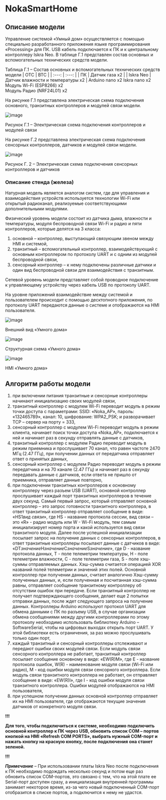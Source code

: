 # NokaSmartHome
## Описание модели

Управление системой «Умный дом» осуществляется с помощью специально разработанного приложения языке программирования «Processing» для ПК. USB кабель подключается к ПК и к центральному контроллеру Iskra Neo.
В таблице Г.1 представлен состав основных и вспомогательных технических средств модели.

Таблица Г.1 – Состав основных и вспомогательных технических средств модели
| ОТС | ВТС |
| :---: | :---: |
| ПК | Датчик газа х2 |
| Iskra Neo |	Датчик влажности и температуры х2 |
Arduino nano x2	
Iskra nano x2	
Модуль Wi-Fi (ESP8266) x2	
Модуль Радио (NRF24L01) x2	

На рисунке Г.1 представлена электрическая схема подключения основного, транзитных контроллеров и модулей связи модели.

![image](https://user-images.githubusercontent.com/58054159/178501828-03773e32-536a-47e6-a51f-feeeb783e069.png)

Рисунок Г.1 – Электрическая схема подключения контроллеров и модулей связи

На рисунке Г.2 представлена электрическая схема подключения сенсорных контроллеров, датчиков и модулей связи модели.

![image](https://user-images.githubusercontent.com/58054159/178501879-138c37c8-ddc5-47be-82a3-7405608bf126.png)

Рисунок Г. 2 – Электрическая схема подключения сенсорных контроллеров и датчиков

### Описание стенда (железа)

Натурная модель является аналогом систем, где для управления и взаимодействия устройств используется технологии Wi-Fi или открытый радиоканал, реализуемые соответствующими дополнительными модулями.

Физический уровень модели состоит из датчика дыма, влажности и температуры, модуля беспроводной связи Wi-Fi и радио и пяти контроллеров, которые делятся на 3 класса:
1. основной – контроллер, выступающий связующим звеном между HMI и системой,
2. транзитный – вспомогательный контроллер, взаимодействующий с основным контроллером по протоколу UART и с одним из модулей беспроводной связи,
3. сенсорный контроллер – к нему подключены различные датчики и один вид беспроводной связи для взаимодействия с транзитным.

Сетевой уровень модели представляет собой проводное подключение к управляющему устройству через кабель USB по протоколу UART.

На уровне приложений взаимодействие между системой и пользователем происходит с помощью десктопного приложения, по протоколу UART передаются данные о системе и отображаются на HMI пользователя.

![image](https://user-images.githubusercontent.com/58054159/178502916-45b1dc92-5e53-440d-b012-30dfb1716c59.png)

Внешний вид «Умного дома»

![image](https://user-images.githubusercontent.com/58054159/178502976-b3da9eca-e1ab-4d68-a78f-b2583e1dd1f6.png)

Структурная схема «Умного дома»

![image](https://user-images.githubusercontent.com/58054159/178503026-de2048e6-1751-40cf-808c-9573dd3f9468.png)

HMI «Умного дома»


## Алгоритм работы модели

1. при включении питания транзитные и сенсорные контроллеры начинают инициализацию своих модулей связи,
2. транзитный контроллер с модулем Wi-Fi переводит модуль в режим точки доступа с параметрами: SSID: «Noka_AP», пароль: «132465789», канал: 10, шифрование: WPA2_PSK; и разворачивает TCP – сервер на порту = 333,
3. сенсорный контроллер с модулем Wi-Fi переводит модуль в режим клиента, начинает поиск точки доступа «Noka_AP», подключается к ней и начинает раз в секунду отправлять данные с датчиков,
4. транзитный контроллер с модулем Радио переводит модуль в режим приемника и прослушивает 70 канал, что равен частоте 2470 МГц (2.47 ГГц), при получении данных от передатчика отправляет ответ о принятых данных,
5. сенсорный контроллер с модулем Радио переводит модуль в режим передатчика и на 70 канале (2.47 ГГц) и начинает раз в секунду передавать данные с датчиков, если ответа не пришло от приемника, отправляет данные повторно,
6. при подключении транзитных контроллеров к основному контроллеру через разъем USB (UART), основной контроллер прослушивает каждый порт транзитных контроллеров в течение двух секунд. Самый первый запрос, который отправляет основной контроллер – это запрос готовности транзитного контроллера, в ответ транзитный контроллер отправляет сообщение в виде: «HS1*вид связи*», где HS - название протокола сессии, вид связи – это «R» - радио модуль или W - Wi-Fi модуль, тем самым инициализирует номер порта и какой используется вид связи транзитного модуля. Далее после успешной инициализации посылает запрос на получение данных с сенсорных контроллеров, в ответ транзитные контроллеры посылают данные с датчиков в виде: «DT*значение*H*значение*C*значение*S*значение*», где D - название протокола данных, T - поле телеметрии температуры, H - поле телеметрии влажности, C - поле телеметрии газа, S - поле хэш-суммы отправляемых данных. Хэш-сумма считается операцией XOR названий полей телеметрии и значений этих полей. Основной контроллер при получении данных, считает аналогично Хэш-сумму полученных данных, и, если полученная и посчитанная хэш-сумма равны, отправляет сообщение транзитному контроллеру об отсутствии ошибок при передаче. Если транзитный контроллер не получает подтверждающего сообщения, делает еще 2 попытки отправки данных, после ждет следующего запроса на получение данных. Контроллеры Arduino используют протокол UART для обмена данными с ПК по разъему USB, в случае организации обмена сообщениями между другими контроллерами по этому протоколу необходимо использовать библиотеку Arduino – SoftwareSerial, чтобы на цифровых выходах открыть порт UART. У этой библиотеки есть ограничения, за раз можно прослушивать только один порт,
7. каждый транзитный и сенсорный контроллеры отслеживают и передают ошибки своих модулей связи. Если модуль связи сенсорного контроллера не работает, транзитный контроллер посылает сообщение основному в виде: «EW(R)M», где E - название протокола ошибок, W(R) - наименование модуля связи (Wi-Fi или радио), M - код ошибки модуля связи сенсорного контроллера. Если модуль связи транзитного контроллера не работает, он отправляет сообщение в виде: «EW(R)I», где I - код ошибки модуля связи транзитного контроллера. Ошибки модулей отображаются на HMI пользователя,
8. при успешном получении данных основной контроллер отправляет их на HMI пользователя, где отображаются текущие значения датчиков от конкретного модуля связи.

**!!!**

**Для того, чтобы подключиться к системе, необходимо подключить основной контроллер к ПК через USB, обновить список COM – портов кнопкой на HMI «Refresh COM PORTS», выбрать нужный COM-порт и нажать кнопку на красную кнопку, после подключения она станет зеленой.**

**!!!**

***Примечание*** – При использовании платы Iskra Neo после подключения к ПК необходимо подождать несколько секунд и потом еще раз обновить список COM-портов, это связано с тем, что на этой плате ее Serial-порт доступен сразу, а инициализация внутренней программы занимает некоторое время, из-за чего новый подключенный COM-порт отобразится в списке портов, а подключится к нему не удастся.

